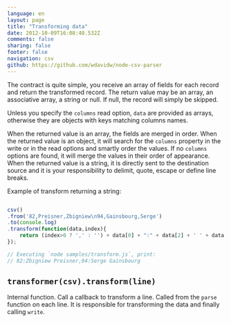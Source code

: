 ```yaml
---
language: en
layout: page
title: "Transforming data"
date: 2012-10-09T16:08:40.532Z
comments: false
sharing: false
footer: false
navigation: csv
github: https://github.com/wdavidw/node-csv-parser
---
```



The contract is quite simple, you receive an array of fields for 
each record and return the transformed record. The return value 
may be an array, an associative array, a string or null. If null, 
the record will simply be skipped.

Unless you specify the `columns` read option, `data` are provided 
as arrays, otherwise they are objects with keys matching columns 
names.

When the returned value is an array, the fields are merged in 
order. When the returned value is an object, it will search for 
the `columns` property in the write or in the read options and 
smartly order the values. If no `columns` options are found, 
it will merge the values in their order of appearance. When the 
returned value is a string, it is directly sent to the destination 
source and it is your responsibility to delimit, quote, escape 
or define line breaks.

Example of transform returning a string:

```javascript

csv()
.from('82,Preisner,Zbigniew\n94,Gainsbourg,Serge')
.to(console.log)
.transform(function(data,index){
    return (index>0 ? ',' : '') + data[0] + ":" + data[2] + ' ' + data[1];
});

// Executing `node samples/transform.js`, print:
// 82:Zbigniew Preisner,94:Serge Gainsbourg
```


<a name="transformer"></a>
`transformer(csv).transform(line)`
-----------------

Internal function. Call a callback to transform a line. Called from the `parse` function on each 
line. It is responsible for transforming the data and finally calling `write`.

